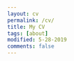 ```yaml
---
layout: cv
permalink: /cv/
title: My CV
tags: [about]
modified: 5-28-2019
comments: false
---
```


<!--You can also download my <a href="https://www.dropbox.com/s/mfal5tp0q3gnr5t/Resume-PontTuset.pdf?dl=0" target="_blank">résumé in PDF</a>, or my <a href="https://www.dropbox.com/s/zmlm299518mjezq/CV-PontTuset.pdf?dl=0" target="_blank">full CV</a>.-->

